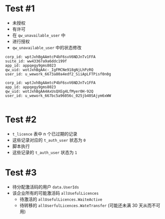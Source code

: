 # Test #1
- 未授权
- 有许可
- 在 `qw_unavailable_user` 中
- 进行授权
- `qw_unavailable_user` 中的状态修改

```ymal
corp_id: wptJxhBgAAmtcP4bF6svV6NDJnTv1FFA
suite_id: ww43367a9a6ddc199f
app_id: appqegy9gms8023
qw_uid: wotJxhBgAAc-_IgFMCNe918gNjLhPzRQ
user_id: u_wework_6673a80a4edf2_SiiApLFTPisf0n0g
```

```ymal
corp_id: wptJxhBgAAmtcP4bF6svV6NDJnTv1FFA
app_id: appqegy9gms8023
qw_uid: wotJxhBgAA4AxUsQXEg4LfMyer0H-92Q
user_id: u_wework_667bc5a96056c_025jb40SAjym6xWW
```

```sql

```

# Test #2
- `t_licence` 表中 n 个已过期的记录
- 这些记录对应的 `t_auth_user` 状态为 `0`
- 脚本执行
- 这些记录的 `t_auth_user` 状态为 `1`



# Test #3
 - 待分配激活码的用户 `data.UserIds`
 - 该企业所有的可能激活码 `allUsefulLicences`
	 - 待激活的 `allUsefulLicences.WaiteActive`
	 - 待转移的 `allUserfulLicences.WateTransfer` (可能还未满 30 天从而不可用)


